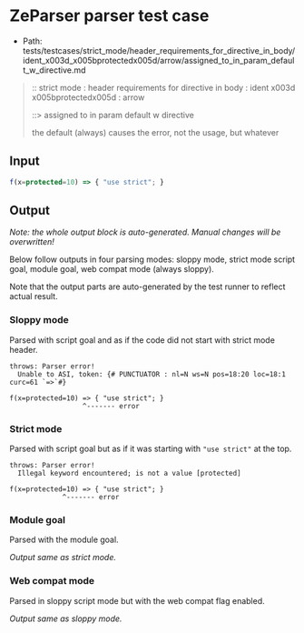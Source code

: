 # ZeParser parser test case

- Path: tests/testcases/strict_mode/header_requirements_for_directive_in_body/ident_x003d_x005bprotectedx005d/arrow/assigned_to_in_param_default_w_directive.md

> :: strict mode : header requirements for directive in body : ident x003d x005bprotectedx005d : arrow
>
> ::> assigned to in param default w directive
>
> the default (always) causes the error, not the usage, but whatever

## Input


`````js
f(x=protected=10) => { "use strict"; }
`````

## Output

_Note: the whole output block is auto-generated. Manual changes will be overwritten!_

Below follow outputs in four parsing modes: sloppy mode, strict mode script goal, module goal, web compat mode (always sloppy).

Note that the output parts are auto-generated by the test runner to reflect actual result.

### Sloppy mode

Parsed with script goal and as if the code did not start with strict mode header.

`````
throws: Parser error!
  Unable to ASI, token: {# PUNCTUATOR : nl=N ws=N pos=18:20 loc=18:1 curc=61 `=>`#}

f(x=protected=10) => { "use strict"; }
                  ^------- error
`````

### Strict mode

Parsed with script goal but as if it was starting with `"use strict"` at the top.

`````
throws: Parser error!
  Illegal keyword encountered; is not a value [protected]

f(x=protected=10) => { "use strict"; }
             ^------- error
`````


### Module goal

Parsed with the module goal.

_Output same as strict mode._

### Web compat mode

Parsed in sloppy script mode but with the web compat flag enabled.

_Output same as sloppy mode._
